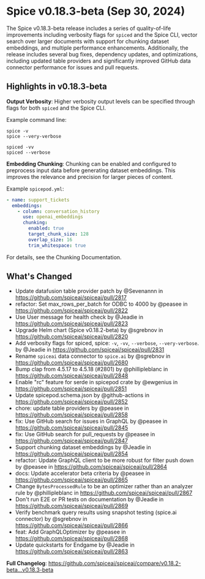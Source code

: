 # Spice v0.18.3-beta (Sep 30, 2024)

The Spice v0.18.3-beta release includes a series of quality-of-life improvements including verbosity flags for `spiced` and the Spice CLI, vector search over larger documents with support for chunking dataset embeddings, and multiple performance enhancements. Additionally, the release includes several bug fixes, dependency updates, and optimizations, including updated table providers and significantly improved GitHub data connector performance for issues and pull requests.

## Highlights in v0.18.3-beta

**Output Verbosity**: Higher verbosity output levels can be specified through flags for both `spiced` and the Spice CLI.

Example command line:

```shell
spice -v
spice --very-verbose

spiced -vv
spiced --verbose
```

**Embedding Chunking**: Chunking can be enabled and configured to preprocess input data before generating dataset embeddings. This improves the relevance and precision for larger pieces of content.

Example `spicepod.yml`:

```yaml
- name: support_tickets
  embeddings:
    - column: conversation_history
      use: openai_embeddings
      chunking:
        enabled: true
        target_chunk_size: 128
        overlap_size: 16
        trim_whitespace: true
```

For details, see the Chunking Documentation.

## What's Changed

- Update datafusion table provider patch by @Sevenannn in https://github.com/spiceai/spiceai/pull/2817
- refactor: Set max_rows_per_batch for ODBC to 4000 by @peasee in https://github.com/spiceai/spiceai/pull/2822
- Use User message for health check by @Jeadie in https://github.com/spiceai/spiceai/pull/2823
- Upgrade Helm chart (Spice v0.18.2-beta) by @sgrebnov in https://github.com/spiceai/spiceai/pull/2820
- Add verbosity flags for spiced, spice: `-v`, `-vv`, `--verbose`, `--very-verbose`. by @Jeadie in https://github.com/spiceai/spiceai/pull/2831
- Rename `spiceai` data connector to `spice.ai` by @sgrebnov in https://github.com/spiceai/spiceai/pull/2680
- Bump clap from 4.5.17 to 4.5.18 (#2801) by @phillipleblanc in https://github.com/spiceai/spiceai/pull/2848
- Enable "rc" feature for serde in spicepod crate by @ewgenius in https://github.com/spiceai/spiceai/pull/2851
- Update spicepod.schema.json by @github-actions in https://github.com/spiceai/spiceai/pull/2852
- chore: update table providers by @peasee in https://github.com/spiceai/spiceai/pull/2858
- fix: Use GitHub search for issues in GraphQL by @peasee in https://github.com/spiceai/spiceai/pull/2845
- fix: Use GitHub search for pull_requests by @peasee in https://github.com/spiceai/spiceai/pull/2847
- Support chunking dataset embeddings by @Jeadie in https://github.com/spiceai/spiceai/pull/2854
- refactor: Update GraphQL client to be more robust for filter push down by @peasee in https://github.com/spiceai/spiceai/pull/2864
- docs: Update accelerator beta criteria by @peasee in https://github.com/spiceai/spiceai/pull/2865
- Change `BytesProcessedRule` to be an optimizer rather than an analyzer rule by @phillipleblanc in https://github.com/spiceai/spiceai/pull/2867
- Don't run E2E or PR tests on documentation by @Jeadie in https://github.com/spiceai/spiceai/pull/2869
- Verify benchmark query results using snapshot testing (spice.ai connector) by @sgrebnov in https://github.com/spiceai/spiceai/pull/2866
- feat: Add GraphQLOptimizer by @peasee in https://github.com/spiceai/spiceai/pull/2868
- Update quickstarts for Endgame by @Jeadie in https://github.com/spiceai/spiceai/pull/2863

**Full Changelog**: https://github.com/spiceai/spiceai/compare/v0.18.2-beta...v0.18.3-beta

